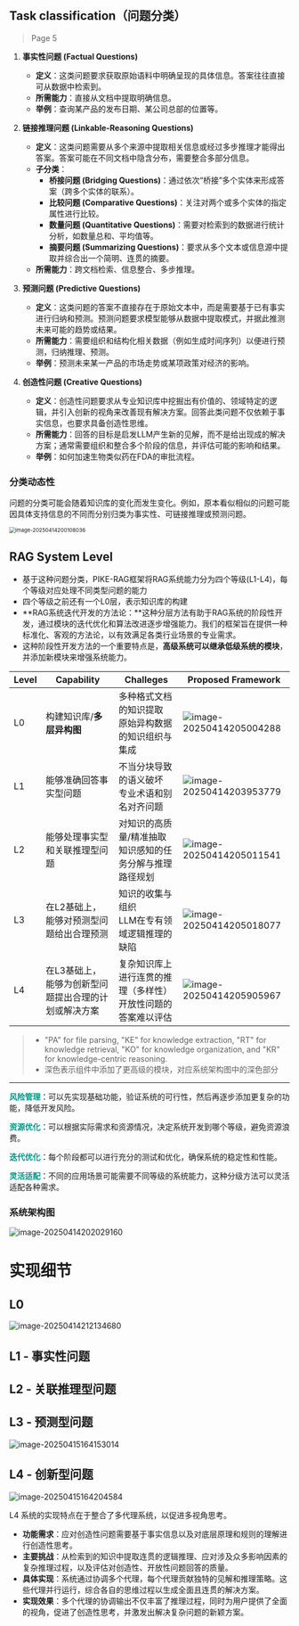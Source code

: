 ##  Task classification（问题分类）

> Page 5

1. **事实性问题 (Factual Questions)**
   - **定义**：这类问题要求获取原始语料中明确呈现的具体信息。答案往往直接可从数据中检索到。
   - **所需能力**：直接从文档中提取明确信息。
   - **举例**：查询某产品的发布日期、某公司总部的位置等。

2. **链接推理问题 (Linkable-Reasoning Questions)**
   - **定义**：这类问题需要从多个来源中提取相关信息或经过多步推理才能得出答案。答案可能在不同文档中隐含分布，需要整合多部分信息。
   - **子分类**：
     - **桥接问题 (Bridging Questions)**：通过依次“桥接”多个实体来形成答案（跨多个实体的联系）。
     - **比较问题 (Comparative Questions)**：关注对两个或多个实体的指定属性进行比较。
     - **数量问题 (Quantitative Questions)**：需要对检索到的数据进行统计分析，如数量总和、平均值等。
     - **摘要问题 (Summarizing Questions)**：要求从多个文本或信息源中提取并综合出一个简明、连贯的摘要。
   - **所需能力**：跨文档检索、信息整合、多步推理。

3. **预测问题 (Predictive Questions)**
   - **定义**：这类问题的答案不直接存在于原始文本中，而是需要基于已有事实进行归纳和预测。预测问题要求模型能够从数据中提取模式，并据此推测未来可能的趋势或结果。
   - **所需能力**：需要组织和结构化相关数据（例如生成时间序列）以便进行预测，归纳推理、预测。
   - **举例**：预测未来某一产品的市场走势或某项政策对经济的影响。

4. **创造性问题 (Creative Questions)**
   - **定义**：创造性问题要求从专业知识库中挖掘出有价值的、领域特定的逻辑，并引入创新的视角来改善现有解决方案。回答此类问题不仅依赖于事实信息，也要求具备创造性思维。
   - **所需能力**：回答的目标是启发LLM产生新的见解，而不是给出现成的解决方案；通常需要组织和整合多个阶段的信息，并评估可能的影响和结果。
   - **举例**：如何加速生物类似药在FDA的审批流程。

### **分类动态性**

问题的分类可能会随着知识库的变化而发生变化。例如，原本看似相似的问题可能因具体支持信息的不同而分别归类为事实性、可链接推理或预测问题。  

<img src="../images/image-20250414200108036.png" alt="image-20250414200108036" style="zoom:67%;" />



## RAG System Level

- 基于这种问题分类，PIKE-RAG框架将RAG系统能力分为四个等级(L1-L4)，每个等级对应处理不同类型问题的能力
- 四个等级之前还有一个L0层，表示知识库的构建
- **RAG系统迭代开发的方法论：**这种分层方法有助于RAG系统的阶段性开发，通过模块的迭代优化和算法改进逐步增强能力。我们的框架旨在提供一种标准化、客观的方法论，以有效满足各类行业场景的专业需求。
- 这种阶段性开发方法的一个重要特点是，**高级系统可以继承低级系统的模块**，并添加新模块来增强系统能力。

| Level | Capability                                           | Challeges                                                    | Proposed Framework                                           |
| ----- | ---------------------------------------------------- | ------------------------------------------------------------ | ------------------------------------------------------------ |
| L0    | 构建知识库/**多层异构图**                            | 多种格式文档的知识提取<br/>原始异构数据的知识组织与集成      | ![image-20250414205004288](../images/image-20250414205004288.png) |
| L1    | 能够准确回答事实型问题                               | 不当分块导致的语义破坏<br/>专业术语和别名对齐问题            | ![image-20250414203953779](../images/image-20250414203953779.png) |
| L2    | 能够处理事实型和关联推理型问题                       | 对知识的高质量/精准抽取<br/>知识感知的任务分解与推理路径规划 | ![image-20250414205011541](../images/image-20250414205011541.png) |
| L3    | 在L2基础上，能够对预测型问题给出合理预测             | 知识的收集与组织<br/>LLM在专有领域逻辑推理的缺陷             | ![image-20250414205018077](../images/image-20250414205018077.png) |
| L4    | 在L3基础上，能够为创新型问题提出合理的计划或解决方案 | 复杂知识库上进行连贯的推理（多样性）<br/>开放性问题的答案难以评估 | ![image-20250414205905967](../images/image-20250414205905967.png) |

> - "PA" for file parsing, "KE" for knowledge extraction, "RT" for knowledge retrieval, "KO" for knowledge organization, and "KR" for knowledge-centric reasoning.
> - 深色表示组件中添加了更高级的模块，对应系统架构图中的深色部分

---

<strong style="color: rgb(0, 150, 136);font-weight: bold;background-attachment: scroll;background-clip: border-box;background-color: rgba(0, 0, 0, 0);background-image: none;background-origin: padding-box;background-position-x: 0%;background-position-y: 0%;background-repeat: no-repeat;background-size: auto;width: auto;height: auto;margin-top: 0px;margin-bottom: 0px;margin-left: 0px;margin-right: 0px;padding-top: 0px;padding-bottom: 0px;padding-left: 0px;padding-right: 0px;border-top-style: none;border-bottom-style: none;border-left-style: none;border-right-style: none;border-top-width: 3px;border-bottom-width: 3px;border-left-width: 3px;border-right-width: 3px;border-top-color: rgba(0, 0, 0, 0.4);border-bottom-color: rgba(0, 0, 0, 0.4);border-left-color: rgba(0, 0, 0, 0.4);border-right-color: rgba(0, 0, 0, 0.4);border-top-left-radius: 0px;border-top-right-radius: 0px;border-bottom-right-radius: 0px;border-bottom-left-radius: 0px;"><span leaf="">风险管理</span></strong><span leaf="">：可以先实现基础功能，验证系统的可行性，然后再逐步添加更复杂的功能，降低开发风险。</span>

<strong style="color: rgb(0, 150, 136);font-weight: bold;background-attachment: scroll;background-clip: border-box;background-color: rgba(0, 0, 0, 0);background-image: none;background-origin: padding-box;background-position-x: 0%;background-position-y: 0%;background-repeat: no-repeat;background-size: auto;width: auto;height: auto;margin-top: 0px;margin-bottom: 0px;margin-left: 0px;margin-right: 0px;padding-top: 0px;padding-bottom: 0px;padding-left: 0px;padding-right: 0px;border-top-style: none;border-bottom-style: none;border-left-style: none;border-right-style: none;border-top-width: 3px;border-bottom-width: 3px;border-left-width: 3px;border-right-width: 3px;border-top-color: rgba(0, 0, 0, 0.4);border-bottom-color: rgba(0, 0, 0, 0.4);border-left-color: rgba(0, 0, 0, 0.4);border-right-color: rgba(0, 0, 0, 0.4);border-top-left-radius: 0px;border-top-right-radius: 0px;border-bottom-right-radius: 0px;border-bottom-left-radius: 0px;"><span leaf="">资源优化</span></strong><span leaf="">：可以根据实际需求和资源情况，决定系统开发到哪个等级，避免资源浪费。</span>

<strong style="color: rgb(0, 150, 136);font-weight: bold;background-attachment: scroll;background-clip: border-box;background-color: rgba(0, 0, 0, 0);background-image: none;background-origin: padding-box;background-position-x: 0%;background-position-y: 0%;background-repeat: no-repeat;background-size: auto;width: auto;height: auto;margin-top: 0px;margin-bottom: 0px;margin-left: 0px;margin-right: 0px;padding-top: 0px;padding-bottom: 0px;padding-left: 0px;padding-right: 0px;border-top-style: none;border-bottom-style: none;border-left-style: none;border-right-style: none;border-top-width: 3px;border-bottom-width: 3px;border-left-width: 3px;border-right-width: 3px;border-top-color: rgba(0, 0, 0, 0.4);border-bottom-color: rgba(0, 0, 0, 0.4);border-left-color: rgba(0, 0, 0, 0.4);border-right-color: rgba(0, 0, 0, 0.4);border-top-left-radius: 0px;border-top-right-radius: 0px;border-bottom-right-radius: 0px;border-bottom-left-radius: 0px;"><span leaf="">迭代优化</span></strong><span leaf="">：每个阶段都可以进行充分的测试和优化，确保系统的稳定性和性能。</span>

<strong style="color: rgb(0, 150, 136);font-weight: bold;background-attachment: scroll;background-clip: border-box;background-color: rgba(0, 0, 0, 0);background-image: none;background-origin: padding-box;background-position-x: 0%;background-position-y: 0%;background-repeat: no-repeat;background-size: auto;width: auto;height: auto;margin-top: 0px;margin-bottom: 0px;margin-left: 0px;margin-right: 0px;padding-top: 0px;padding-bottom: 0px;padding-left: 0px;padding-right: 0px;border-top-style: none;border-bottom-style: none;border-left-style: none;border-right-style: none;border-top-width: 3px;border-bottom-width: 3px;border-left-width: 3px;border-right-width: 3px;border-top-color: rgba(0, 0, 0, 0.4);border-bottom-color: rgba(0, 0, 0, 0.4);border-left-color: rgba(0, 0, 0, 0.4);border-right-color: rgba(0, 0, 0, 0.4);border-top-left-radius: 0px;border-top-right-radius: 0px;border-bottom-right-radius: 0px;border-bottom-left-radius: 0px;"><span leaf="">灵活适配</span></strong><span leaf="">：不同的应用场景可能需要不同等级的系统能力，这种分级方法可以灵活适配各种需求。</span>

### 系统架构图

![image-20250414202029160](../images/image-20250414202029160.png)

# 实现细节

## L0

![image-20250414212134680](../images/image-20250414212134680.png)

## L1 - 事实性问题



## L2 - 关联推理型问题

## L3 - 预测型问题

![image-20250415164153014](../images/image-20250415164153014.png)



## L4 - 创新型问题

![image-20250415164204584](../images/image-20250415164204584.png)

L4 系统的实现特点在于整合了多代理系统，以促进多视角思考。

- **功能需求**：应对创造性问题需要基于事实信息以及对底层原理和规则的理解进行创造性思考。
- **主要挑战**：从检索到的知识中提取连贯的逻辑推理、应对涉及众多影响因素的复杂推理过程，以及评估对创造性、开放性问题回答的质量。
- **具体实现**：系统通过协调多个代理，每个代理贡献独特的见解和推理策略。这些代理并行运行，综合各自的思维过程以生成全面且连贯的解决方案。
- **实现效果**：多个代理的协调输出不仅丰富了推理过程，同时为用户提供了全面的视角，促进了创造性思考，并激发出解决复杂问题的新颖方案。